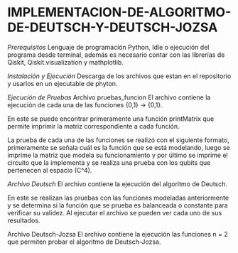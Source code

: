 # IMPLEMENTACION-DE-ALGORITMO-DE-DEUTSCH-Y-DEUTSCH-JOZSA

*Prerequisitos*
Lenguaje de programación Python, Idle o ejecución del programa desde terminal, además es necesario contar con las librerías de Qiskit, Qiskit.visualization y mathplotlib.

*Instalación y Ejecución*
Descarga de los archivos que estan en el repositorio y usarlos en un ejecutable de phyton.

*Ejecución de Pruebas*
Archivo pruebas_funcion
El archivo contiene la ejecución de cada una de las funciones {0,1} -> {0,1}.

En este se puede encontrar primeramente una función printMatrix que permite imprimir la matriz correspondiente a cada función.

La prueba de cada una de las funciones se realizó con el siguiente formato, primeramente se señala cuál es la función que se está modelando, luego se imprime la matriz que modela su funcionamiento y por último se imprime el circuito que la implementa y se realiza una prueba con los qubits que pertenecen al espacio (C^4).

*Archivo Deutsch*
El archivo contiene la ejecución del algoritmo de Deutsch.

En este se realizan las pruebas con las funciones modeladas anteriormente y se determina si la función que se prueba es balanceada o constante para verificar su validez. Al ejecutar el archivo se pueden ver cada uno de sus resultados.

Archivo Deutsch-Jozsa
El archivo contiene la ejecución las funciones n = 2 que permiten probar el algoritmo de Deutsch-Jozsa.
